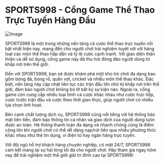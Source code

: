 # SPORTS998 - Cổng Game Thể Thao Trực Tuyến Hàng Đầu

![Image](https://github.com/user-attachments/assets/bd51ea9f-0666-407b-a7a7-98ead6de688c)

SPORTS998 là một trong những nền tảng cá cược thể thao trực tuyến nổi bật nhất hiện nay, mang đến cho người chơi trải nghiệm tuyệt vời với hàng loạt các môn thể thao hấp dẫn và tỷ lệ cược cạnh tranh. Với giao diện thân thiện và dễ sử dụng, cổng game này đã thu hút đông đảo người dùng từ khắp nơi trên thế giới.

Đến với SPORTS998, bạn sẽ được khám phá một kho trò chơi đa dạng bao gồm bóng đá, bóng rổ, quần vợt, cricket và nhiều môn thể thao khác. Đặc biệt, nền tảng này cập nhật liên tục các trận đấu lớn nhỏ từ khắp nơi trên thế giới, đảm bảo người chơi không bỏ lỡ bất kỳ sự kiện nào. Ngoài ra, cổng game còn cung cấp nhiều loại hình cá cược khác nhau như cược trực tiếp, cược trước trận đấu và cược theo thời gian thực, giúp người chơi có nhiều lựa chọn linh hoạt.

Bên cạnh chất lượng dịch vụ, SPORTS998 cũng nổi tiếng với hệ thống bảo mật tiên tiến, đảm bảo thông tin cá nhân và giao dịch của người dùng luôn được an toàn. Hệ thống thanh toán đa dạng và nhanh chóng cũng là điểm cộng lớn khi người chơi có thể dễ dàng nạp/rút tiền qua nhiều phương thức khác nhau như thẻ tín dụng, ví điện tử hay ngân hàng trực tuyến.

Với đội ngũ hỗ trợ khách hàng chuyên nghiệp, có mặt 24/7, SPORTS998 cam kết mang lại sự hài lòng tối đa cho người chơi. Hãy tham gia ngay hôm nay để trải nghiệm một thế giới giải trí đỉnh cao tại SPORTS998!